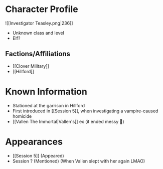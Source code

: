 # Character Profile
![[Investigator Teasley.png|236]]
- Unknown class and level
- Elf?
## Factions/Affiliations
- [[Clover Military]]
- [[Hillford]]

# Known Information
- Stationed at the garrison in Hillford
- First introduced in [[Session 5]], when investigating a vampire-caused homicide
- [[Vallen The Immortal|Vallen's]] ex (it ended messy 😬)

# Appearances
- [[Session 5]] (Appeared)
- Session ? (Mentioned) (When Vallen slept with her again LMAO)